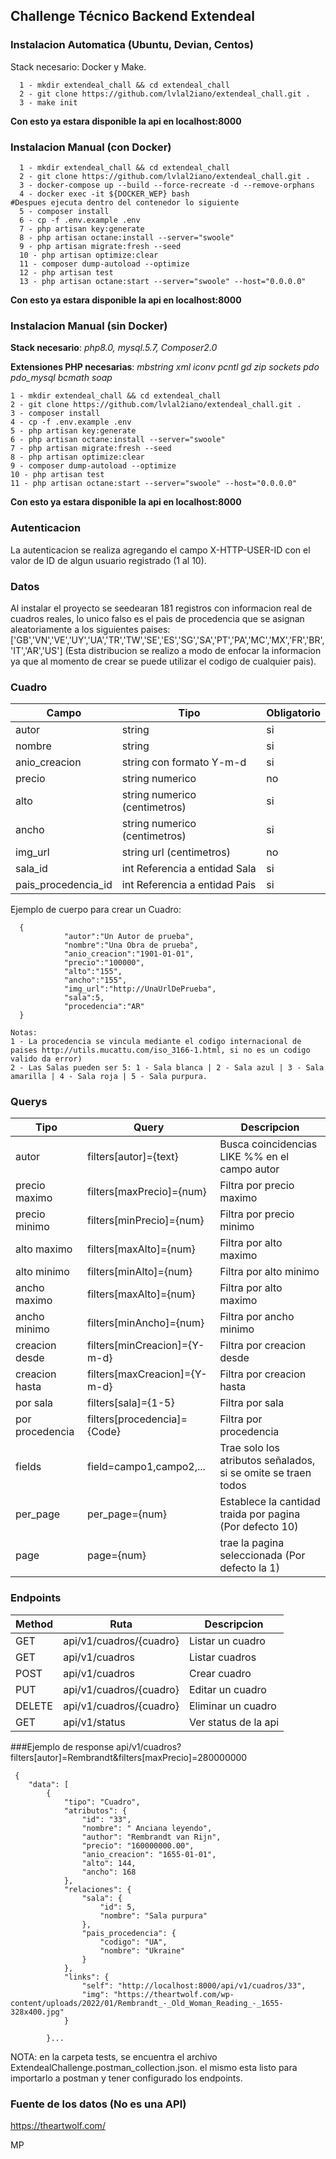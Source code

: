 ## Challenge Técnico Backend Extendeal

### Instalacion Automatica (Ubuntu, Devian, Centos) 
Stack necesario: Docker y Make.

      1 - mkdir extendeal_chall && cd extendeal_chall
      2 - git clone https://github.com/lvlal2iano/extendeal_chall.git .
	  3 - make init

**Con esto ya estara disponible la api en localhost:8000**

### Instalacion Manual (con Docker)

      1 - mkdir extendeal_chall && cd extendeal_chall
      2 - git clone https://github.com/lvlal2iano/extendeal_chall.git .
	  3 - docker-compose up --build --force-recreate -d --remove-orphans
	  4 - docker exec -it ${DOCKER_WEP} bash
    #Despues ejecuta dentro del contenedor lo siguiente 
	  5 - composer install
	  6 - cp -f .env.example .env
	  7 - php artisan key:generate
	  8 - php artisan octane:install --server="swoole"
	  9 - php artisan migrate:fresh --seed
	  10 - php artisan optimize:clear
	  11 - composer dump-autoload --optimize
	  12 - php artisan test
	  13 - php artisan octane:start --server="swoole" --host="0.0.0.0"
**Con esto ya estara disponible la api en localhost:8000**

### Instalacion Manual (sin Docker)

**Stack necesario**: *php8.0, mysql.5.7, Composer2.0*

**Extensiones PHP necesarias**: *mbstring xml iconv pcntl gd zip sockets pdo  pdo_mysql bcmath soap*

    1 - mkdir extendeal_chall && cd extendeal_chall
    2 - git clone https://github.com/lvlal2iano/extendeal_chall.git .
	3 - composer install
	4 - cp -f .env.example .env
	5 - php artisan key:generate
	6 - php artisan octane:install --server="swoole"
	7 - php artisan migrate:fresh --seed
	8 - php artisan optimize:clear
	9 - composer dump-autoload --optimize
	10 - php artisan test
	11 - php artisan octane:start --server="swoole" --host="0.0.0.0"
  
**Con esto ya estara disponible la api en localhost:8000**

### Autenticacion
La autenticacion se realiza agregando el campo X-HTTP-USER-ID con el valor de ID de algun usuario registrado (1 al 10).

### Datos
Al instalar el proyecto se seedearan 181 registros con informacion real de cuadros reales, lo unico falso es el pais de procedencia que se asignan aleatoriamente a los siguientes paises:
['GB','VN','VE','UY','UA','TR','TW','SE','ES','SG','SA','PT','PA','MC','MX','FR','BR','IT','AR','US'] (Esta distribucion se realizo a modo de enfocar la informacion ya que al momento de crear se puede utilizar el codigo de cualquier pais).

### Cuadro

Campo | Tipo | Obligatorio
------| -----| -------
autor  | string | si
nombre | string | si
anio_creacion | string con formato Y-m-d | si
precio | string numerico | no
alto | string numerico (centimetros) | si
ancho | string numerico (centimetros) | si
img_url | string url (centimetros) | no
sala_id | int Referencia a entidad Sala | si
pais_procedencia_id | int Referencia a entidad Pais | si

Ejemplo de cuerpo para crear un Cuadro:

      {
                "autor":"Un Autor de prueba",
                "nombre":"Una Obra de prueba",
                "anio_creacion":"1901-01-01",
                "precio":"100000",
                "alto":"155",
                "ancho":"155",
                "img_url":"http://UnaUrlDePrueba",
                "sala":5,
                "procedencia":"AR" 
      }
    
	Notas: 
	1 - La procedencia se vincula mediante el codigo internacional de paises http://utils.mucattu.com/iso_3166-1.html, si no es un codigo valido da error)
	2 - Las Salas pueden ser 5: 1 - Sala blanca | 2 - Sala azul | 3 - Sala amarilla | 4 - Sala roja | 5 - Sala purpura.

### Querys
Tipo | Query | Descripcion
-----| ------ | ------
autor |filters[autor]={text} |Busca coincidencias LIKE %% en el campo autor
precio maximo |  filters[maxPrecio]={num}  | Filtra por precio maximo
precio minimo |  filters[minPrecio]={num}  | Filtra por precio minimo
alto maximo |  filters[maxAlto]={num}  | Filtra por alto maximo
alto minimo |  filters[minAlto]={num}  | Filtra por alto minimo
ancho maximo  |  filters[maxAlto]={num}  | Filtra por alto maximo
ancho minimo  |  filters[minAncho]={num}  | Filtra por ancho minimo
creacion desde  |  filters[minCreacion]={Y-m-d}  | Filtra por creacion desde
creacion hasta  |  filters[maxCreacion]={Y-m-d}   | Filtra por creacion hasta
por sala  | filters[sala]={1-5} |  Filtra por sala
por procedencia | filters[procedencia]={Code} |  Filtra por procedencia
fields  |field=campo1,campo2,... | Trae solo los atributos señalados, si se omite se traen todos
per_page  |per_page={num}|  Establece la cantidad traida por pagina (Por defecto 10)
page  |page={num}| trae la pagina seleccionada (Por defecto la 1)

### Endpoints
Method | Ruta | Descripcion
------- | ------- | ----
GET | api/v1/cuadros/{cuadro} | Listar un cuadro
GET  | api/v1/cuadros | Listar cuadros
POST | api/v1/cuadros | Crear cuadro
PUT | api/v1/cuadros/{cuadro} | Editar un cuadro
DELETE | api/v1/cuadros/{cuadro} | Eliminar un cuadro
GET | api/v1/status | Ver status de la api

###Ejemplo de response
api/v1/cuadros?filters[autor]=Rembrandt&filters[maxPrecio]=280000000

     {
        "data": [
            {
                "tipo": "Cuadro",
                "atributos": {
                    "id": "33",
                    "nombre": " Anciana leyendo",
                    "author": "Rembrandt van Rijn",
                    "precio": "160000000.00",
                    "anio_creacion": "1655-01-01",
                    "alto": 144,
                    "ancho": 168
                },
                "relaciones": {
                    "sala": {
                        "id": 5,
                        "nombre": "Sala purpura"
                    },
                    "pais_procedencia": {
                        "codigo": "UA",
                        "nombre": "Ukraine"
                    }
                },
				"links": {
                    "self": "http://localhost:8000/api/v1/cuadros/33",
                    "img": "https://theartwolf.com/wp-content/uploads/2022/01/Rembrandt_-_Old_Woman_Reading_-_1655-328x400.jpg"
                }
            
			}...
NOTA: en la carpeta tests, se encuentra el archivo ExtendealChallenge.postman_collection.json. el mismo esta listo para importarlo a postman y tener configurado los endpoints.

### Fuente de los datos (No es una API)
https://theartwolf.com/


MP

